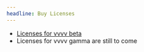 ```yaml
---
headline: Buy Licenses
---
```


- [Licenses for vvvv beta](https://vvvv.org/documentation/licensing)
- Licenses for vvvv gamma are still to come
